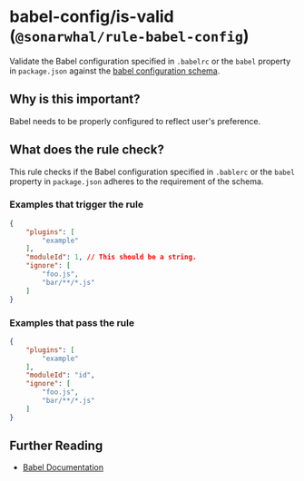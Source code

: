 # babel-config/is-valid (`@sonarwhal/rule-babel-config`)

Validate the Babel configuration specified in `.babelrc` or the `babel` property in `package.json` against the [babel configuration schema][babel config schema].

## Why is this important?

Babel needs to be properly configured to reflect user's preference.

## What does the rule check?

This rule checks if the Babel configuration specified in `.bablerc` or the `babel` property in `package.json` adheres to the requirement of the schema.

### Examples that **trigger** the rule

```json
{
    "plugins": [
        "example"
    ],
    "moduleId": 1, // This should be a string.
    "ignore": [
        "foo.js",
        "bar/**/*.js"
    ]
}
```

### Examples that **pass** the rule

```json
{
    "plugins": [
        "example"
    ],
    "moduleId": "id",
    "ignore": [
        "foo.js",
        "bar/**/*.js"
    ]
}

```

## Further Reading

* [Babel Documentation][babel documentation]

[babel config schema]: http://json.schemastore.org/babelrc
[babel documentation]: https://babeljs.io/docs/usage/babelrc/
